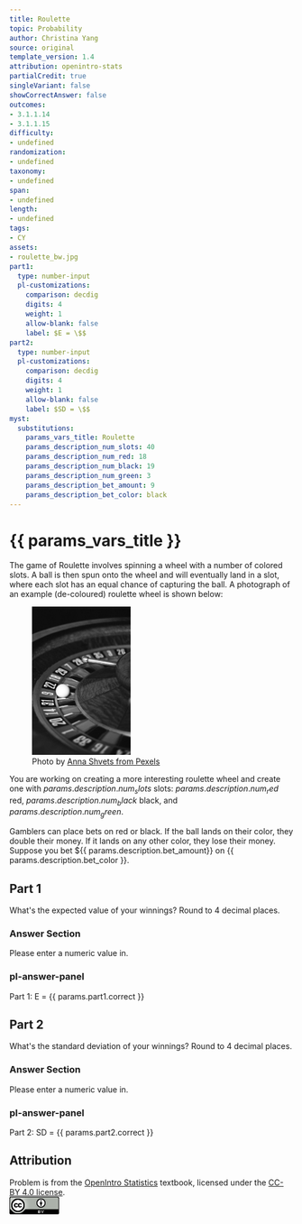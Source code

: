 ```yaml
---
title: Roulette
topic: Probability
author: Christina Yang
source: original
template_version: 1.4
attribution: openintro-stats
partialCredit: true
singleVariant: false
showCorrectAnswer: false
outcomes:
- 3.1.1.14
- 3.1.1.15
difficulty:
- undefined
randomization:
- undefined
taxonomy:
- undefined
span:
- undefined
length:
- undefined
tags:
- CY
assets:
- roulette_bw.jpg
part1:
  type: number-input
  pl-customizations:
    comparison: decdig
    digits: 4
    weight: 1
    allow-blank: false
    label: $E = \$$
part2:
  type: number-input
  pl-customizations:
    comparison: decdig
    digits: 4
    weight: 1
    allow-blank: false
    label: $SD = \$$
myst:
  substitutions:
    params_vars_title: Roulette
    params_description_num_slots: 40
    params_description_num_red: 18
    params_description_num_black: 19
    params_description_num_green: 3
    params_description_bet_amount: 9
    params_description_bet_color: black
---
```

# {{ params_vars_title }}
The game of Roulette involves spinning a wheel with a number of colored slots. A ball is then spun onto the wheel and will eventually land in a slot, where each slot has an equal chance of capturing the ball. A photograph of an example (de-coloured) roulette wheel is shown below:

<figure>
  <img src="roulette_bw.jpg" width=175>
  <figcaption>Photo by <a href="https://www.pexels.com/photo/close-up-of-ball-on-russian-roulette-6664248/">Anna Shvets from Pexels</a></figcaption>
</figure>

You are working on creating a more interesting roulette wheel and create one with ${{ params.description.num_slots }}$ slots: ${{ params.description.num_red }}$ red, ${{ params.description.num_black }}$ black, and ${{ params.description.num_green }}$.

Gamblers can place bets on red or black. If the ball lands on their color, they double their money. If it lands on any other color, they lose their money. Suppose you bet ${{ params.description.bet_amount}} on {{ params.description.bet_color }}.

## Part 1

What's the expected value of your winnings? Round to 4 decimal places.

### Answer Section

Please enter a numeric value in.

### pl-answer-panel

Part 1: E = {{ params.part1.correct }}

## Part 2

What's the standard deviation of your winnings? Round to 4 decimal places.

### Answer Section

Please enter a numeric value in.

### pl-answer-panel

Part 2: SD = {{ params.part2.correct }}

## Attribution

Problem is from the [OpenIntro Statistics](https://openintro.org/book/os/) textbook, licensed under the [CC-BY 4.0 license](https://creativecommons.org/licenses/by/4.0/).<br>![Image representing the Creative Commons 4.0 BY license.](https://raw.githubusercontent.com/firasm/bits/master/by.png)
